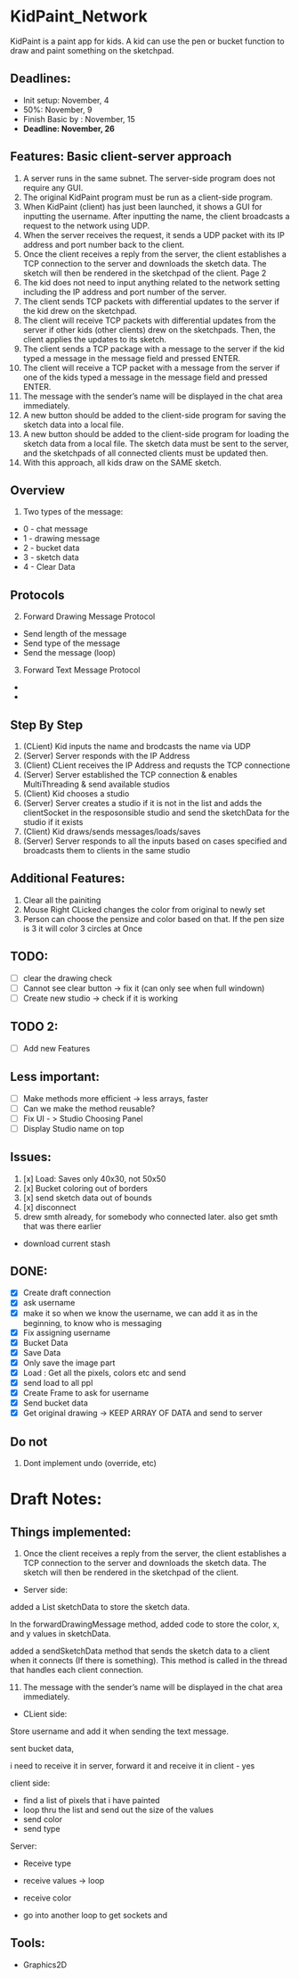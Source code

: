 # KidPaint_Network

KidPaint is a paint app for kids. A kid can use the pen or bucket function to draw and paint something on the sketchpad.

## Deadlines:

- Init setup: November, 4
- 50%: November, 9
- Finish Basic by : November, 15
- **Deadline: November, 26**

## Features: Basic client-server approach

1. A server runs in the same subnet. The server-side program does not require any GUI.
2. The original KidPaint program must be run as a client-side program.
3. When KidPaint (client) has just been launched, it shows a GUI for inputting the username. After inputting the name, the client broadcasts a request to the network using UDP.
4. When the server receives the request, it sends a UDP packet with its IP address and port number back to the client.
5. Once the client receives a reply from the server, the client establishes a TCP connection to the server and downloads the sketch data. The sketch will then be rendered in the sketchpad of the client.
   Page 2
6. The kid does not need to input anything related to the network setting including the IP address and port number of the server.
7. The client sends TCP packets with differential updates to the server if the kid drew on the sketchpad.
8. The client will receive TCP packets with differential updates from the server if other kids (other clients) drew on the sketchpads. Then, the client applies the updates to its sketch.
9. The client sends a TCP package with a message to the server if the kid typed a message in the message field and pressed ENTER.
10. The client will receive a TCP packet with a message from the server if one of the kids typed a message in the message field and pressed ENTER.
11. The message with the sender’s name will be displayed in the chat area immediately.
12. A new button should be added to the client-side program for saving the sketch data into a local file.
13. A new button should be added to the client-side program for loading the sketch data from a local file. The sketch data must be sent to the server, and the sketchpads of all connected clients must be updated then.
14. With this approach, all kids draw on the SAME sketch.

## Overview

1. Two types of the message:

- 0 - chat message
- 1 - drawing message
- 2 - bucket data
- 3 - sketch data
- 4 - Clear Data

## Protocols

2. Forward Drawing Message Protocol

- Send length of the message
- Send type of the message
- Send the message (loop)

3. Forward Text Message Protocol

-
-

## Step By Step

1. (CLient) Kid inputs the name and brodcasts the name via UDP
2. (Server) Server responds with the IP Address
3. (Client) CLient receives the IP Address and requsts the TCP connectione
4. (Server) Server established the TCP connection & enables MultiThreading & send available studios
5. (Client) Kid chooses a studio
6. (Server) Server creates a studio if it is not in the list and adds the clientSocket in the resposonsible studio and send the sketchData for the studio if it exists
7. (Client) Kid draws/sends messages/loads/saves
8. (Server) Server responds to all the inputs based on cases specified and broadcasts them to clients in the same studio

## Additional Features:

1. Clear all the painiting
2. Mouse Right CLicked changes the color from original to newly set
3. Person can choose the pensize and color based on that. If the pen size is 3 it will color 3 circles at Once

## TODO:

- [ ] clear the drawing check
- [ ] Cannot see clear button -> fix it (can only see when full windown)
- [ ] Create new studio -> check if it is working

## TODO 2:

- [ ] Add new Features

## Less important:

- [ ] Make methods more efficient -> less arrays, faster
- [ ] Can we make the method reusable?
- [ ] Fix UI - > Studio Choosing Panel
- [ ] Display Studio name on top

## Issues:

1. [x] Load: Saves only 40x30, not 50x50
2. [x] Bucket coloring out of borders
3. [x] send sketch data out of bounds
4. [x] disconnect
5. drew smth already, for somebody who connected later. also get smth that was there earlier

- download current stash

## DONE:

- [x] Create draft connection
- [x] ask username
- [x] make it so when we know the username, we can add it as in the beginning, to know who is messaging
- [x] Fix assigning username
- [x] Bucket Data
- [x] Save Data
- [x] Only save the image part
- [x] Load : Get all the pixels, colors etc and send
- [x] send load to all ppl
- [x] Create Frame to ask for username
- [x] Send bucket data
- [x] Get original drawing -> KEEP ARRAY OF DATA and send to server

## Do not

1. Dont implement undo (override, etc)

# Draft Notes:

## Things implemented:

1. Once the client receives a reply from the server, the client establishes a TCP connection to the server and downloads the sketch data. The sketch will then be rendered in the sketchpad of the client.

- Server side:

added a List<Integer> sketchData to store the sketch data.

In the forwardDrawingMessage method, added code to store the color, x, and y values in sketchData.

added a sendSketchData method that sends the sketch data to a client when it connects (If there is something). This method is called in the thread that handles each client connection.

11. The message with the sender’s name will be displayed in the chat area immediately.

- CLient side:

Store username and add it when sending the text message.

sent bucket data,

i need to receive it in server,
forward it and receive it in client - yes

client side:

- find a list of pixels that i have painted
- loop thru the list and send out the size of the values
- send color
- send type

Server:

- Receive type
- receive values -> loop
- receive color

- go into another loop to get sockets and

## Tools:

- Graphics2D
